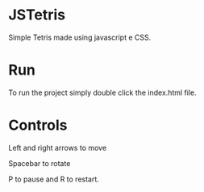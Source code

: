 # JSTetris

  Simple Tetris made using javascript e CSS.

# Run

To run the project simply double click the index.html file.

# Controls

Left and right arrows to move

Spacebar to rotate

P to pause and R to restart.
